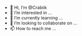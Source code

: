 - 👋 Hi, I’m @Crabiik
- 👀 I’m interested in ...
- 🌱 I’m currently learning ...
- 💞️ I’m looking to collaborate on ...
- 📫 How to reach me ...

<!---
Crabiik/Crabiik is a ✨ special ✨ repository because its `README.md` (this file) appears on your GitHub profile.
You can click the Preview link to take a look at your changes.
--->
